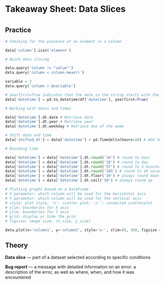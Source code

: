 # Takeaway Sheet: Data Slices

# 

## Practice

```python
# Checking for the presence of an element in a column

data['column'].isin('element')
```

```python
# Quick data slicing

data.query('column != "value"')
data.query('column < column.mean()')

variable = 2
data.query('column > @variable')
```

```python
# yearfirst=True indicates that the date in the string starts with the year
data['datetime'] = pd.to_datetime(df['datetime'], yearfirst=True)
```

```python
# Working with dates and times

data['datetime'].dt.date # Retrieve date
data['datetime'].dt.year # Retrieve year
data['datetime'].dt.weekday # Retrieve day of the week
```

```python
# Shift date and time
data['shifted_dt'] = data['datetime'] + pd.Timedelta(hours=10) # Add 10 hours
```

```python
# Rounding time

data['datetime'] = data['datetime'].dt.round('1H') # round to hour
data['datetime'] = data['datetime'].dt.round('1D') # round to day
data['datetime'] = data['datetime'].dt.round('5T') # round to 5 minutes
data['datetime'] = data['datetime'].dt.round('10S') # round to 10 seconds
data['datetime'] = data['datetime'].dt.floor('1H') # always round down
data['datetime'] = data['datetime'].dt.ceil('1H') # always round up
```

```python
# Plotting graphs based on a DataFrame
# X parameter: which column will be used for the horizontal axis
# Y parameter: which column will be used for the vertical axis
# style: plot style; 'o': scatter plot; 'o-': connected scatterplot
# xlim: boundaries for X axis
# ylim: boundaries for Y axis
# grid: display or hide the grid
# figsize: image size, (x_size, y_size)

data.plot(x='column1', y='column2', style='o-', xlim=(0, 30), figsize = (4, 5), grid=True)

```

## Theory

**Data slice** — part of a dataset selected according to specific conditions

**Bug report** — a message with detailed information on an error: a description of the error, as well as where, when, and how it was encountered